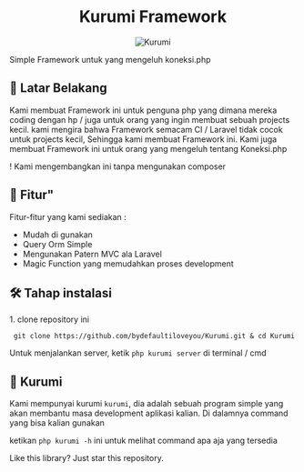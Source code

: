 <h1 align="center" id="title">Kurumi Framework</h1>


<p align="center"><img src="https://socialify.git.ci/bydefaultiloveyou/Kurumi/image?description=1&descriptionEditable=Native%20Framework%20for%20Koneksi.php&font=Source%20Code%20Pro&forks=1&language=1&logo=https%3A%2F%2Fi.redd.it%2Fq4y7hxtq1g161.png&name=1&pulls=1&stargazers=1&theme=Light" alt="Kurumi"/>
</p>


<p id="description">Simple Framework untuk yang mengeluh koneksi.php</p>

<h2>📕 Latar Belakang</h2>
<p>Kami membuat Framework ini untuk penguna php yang dimana mereka coding dengan hp / juga untuk orang yang ingin membuat sebuah projects kecil. kami mengira bahwa Framework semacam CI / Laravel tidak cocok untuk projects kecil, Sehingga kami membuat Framework ini. Kami juga membuat Framework ini untuk orang yang mengeluh tentang Koneksi.php</p>


<p>! Kami mengembangkan ini tanpa mengunakan composer</p>
  
<h2>🧐 Fitur"</h2>

Fitur-fitur yang kami sediakan :

*   Mudah di gunakan
*   Query Orm Simple
*   Mengunakan Patern MVC ala Laravel
*   Magic Function yang memudahkan proses development

<h2>🛠️ Tahap instalasi</h2>

<p>1. clone repository ini</p>

```
 git clone https://github.com/bydefaultiloveyou/Kurumi.git & cd Kurumi
```

Untuk menjalankan server, ketik ``` php kurumi server ``` di terminal / cmd

<h2>🔫 Kurumi</h2>

Kami mempunyai kurumi ```kurumi```, dia adalah sebuah program simple yang akan membantu masa development aplikasi kalian. Di dalamnya command yang bisa kalian gunakan

ketikan ``` php kurumi -h ``` ini untuk melihat command apa aja yang tersedia
 

Like this library? Just star this repository.
